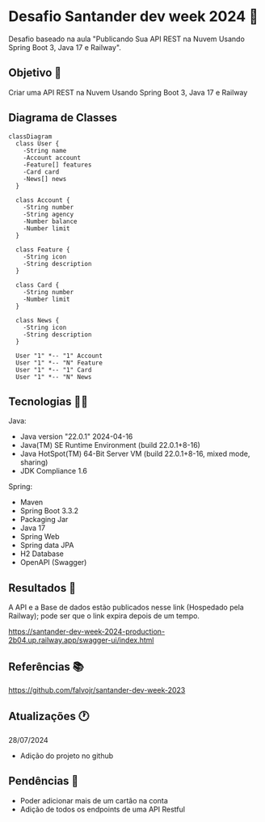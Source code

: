 # Desafio Santander dev week 2024 🚩

Desafio baseado na aula "Publicando Sua API REST na Nuvem Usando Spring Boot 3, Java 17 e Railway".

## Objetivo 📜

Criar uma API REST na Nuvem Usando Spring Boot 3, Java 17 e Railway

## Diagrama de Classes

```mermaid
classDiagram
  class User {
    -String name
    -Account account
    -Feature[] features
    -Card card
    -News[] news
  }

  class Account {
    -String number
    -String agency
    -Number balance
    -Number limit
  }

  class Feature {
    -String icon
    -String description
  }

  class Card {
    -String number
    -Number limit
  }

  class News {
    -String icon
    -String description
  }

  User "1" *-- "1" Account
  User "1" *-- "N" Feature
  User "1" *-- "1" Card
  User "1" *-- "N" News
```

## Tecnologias 👨‍💻

Java:

- Java version "22.0.1" 2024-04-16
- Java(TM) SE Runtime Environment (build 22.0.1+8-16)
- Java HotSpot(TM) 64-Bit Server VM (build 22.0.1+8-16, mixed mode, sharing)
- JDK Compliance 1.6

Spring:

- Maven
- Spring Boot 3.3.2
- Packaging Jar
- Java 17
- Spring Web
- Spring data JPA
- H2 Database
- OpenAPI (Swagger)

## Resultados 🎁

A API e a Base de dados estão publicados nesse link (Hospedado pela Railway); pode ser que o link expira depois de um tempo.

https://santander-dev-week-2024-production-2b04.up.railway.app/swagger-ui/index.html

## Referências 📚

https://github.com/falvojr/santander-dev-week-2023

## Atualizações 🕐

28/07/2024

- Adição do projeto no github

## Pendências 🚨

- Poder adicionar mais de um cartão na conta
- Adição de todos os endpoints de uma API Restful
